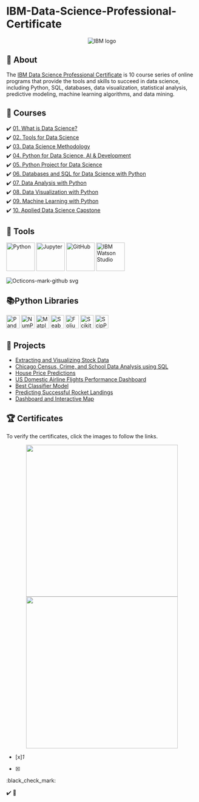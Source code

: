 # IBM-Data-Science-Professional-Certificate

<p align="center">
 <img src="https://github.com/wangkuanhua/IBM-Data-Science-Professional-Certificate/assets/56338617/777935cf-6da2-4673-8545-7f8d6ea43410" title="IBM logo" alt = "IBM logo" />
</p>



## 📓 About 
The <a href="https://www.coursera.org/professional-certificates/ibm-data-science">IBM Data Science Professional Certificate</a> is 10 course series of online programs that provide the tools and skills to succeed in data science, including Python, SQL, databases, data visualization, statistical analysis, predictive modeling, machine learning algorithms, and data mining. 


## 📖 Courses 
✔️ [01. What is Data Science?](01.%20What%20is%20Data%20Science/)  <br> 
✔️ [02. Tools for Data Science](02.%20Tools%20for%20Data%20Science/) <br> 
✔️ [03. Data Science Methodology](03.%20Data%20Science%20Methodology)  <br> 
✔️ [04. Python for Data Science, AI & Development](04.%20Python%20for%20Data%20Science%2C%20AI%20%26%20Development/)  <br> 
✔️ [05. Python Project for Data Science](05.%20Python%20Project%20for%20Data%20Science/)  <br> 
✔️ [06. Databases and SQL for Data Science with Python](06.%20Databases%20and%20SQL%20for%20Data%20Science%20with%20Python/)  <br> 
✔️ [07. Data Analysis with Python](07.%20Data%20Analysis%20with%20Python/)  <br> 
✔️ [08. Data Visualization with Python](08.%20Data%20Visualization%20with%20Python/)  <br> 
✔️ [09. Machine Learning with Python](09.%20Machine%20Learning%20with%20Python/)  <br> 
✔️ [10. Applied Data Science Capstone](10.%20Applied%20Data%20Science%20Capstone/)  <br> 

## 🧰 Tools 
  <p align="left">
  <img src="https://github.com/wangkuanhua/IBM-Data-Science-Professional-Certificate/assets/56338617/2d32ee72-3f73-413d-b343-89727f1cc596" title="Python" height="75">
  <img src="https://github.com/wangkuanhua/IBM-Data-Science-Professional-Certificate/assets/56338617/8c907cf1-604d-4b01-9187-f8707d655203" title="Jupyter" height="75">
  <img src="https://github.com/wangkuanhua/IBM-Data-Science-Professional-Certificate/assets/56338617/7cefdcad-6b37-49fe-b859-29d132bd03c7" title="GitHub" height="75">
  <img src="https://github.com/wangkuanhua/IBM-Data-Science-Professional-Certificate/assets/56338617/636cbf34-9ea8-42dd-9c8a-f9ba5d217888" title="IBM Watson Studio" height="75">
</p>

![Octicons-mark-github svg](https://github.com/wangkuanhua/IBM-Data-Science-Professional-Certificate/assets/56338617/7cefdcad-6b37-49fe-b859-29d132bd03c7)

## 📚Python Libraries
<p align="left">
  <img  src="https://github.com/wangkuanhua/IBM-Data-Science-Professional-Certificate/assets/56338617/95b71615-a363-4531-afaf-9eab2122c848" title="Pandas" height="35">
  <img  src="https://github.com/wangkuanhua/IBM-Data-Science-Professional-Certificate/assets/56338617/eed70126-5be3-49de-aa72-3e0a57c99445" title="NumPy" height="35">
  <img  src="https://github.com/wangkuanhua/IBM-Data-Science-Professional-Certificate/assets/56338617/3888d53c-946a-400f-842a-d4f44f701aaf" title="Matplotlib" height="35">
  <img  src="https://github.com/wangkuanhua/IBM-Data-Science-Professional-Certificate/assets/56338617/fc174b22-b460-4d85-9f3a-f9bb81a462f6" title="Seaborn" height="35">
  <img  src="https://github.com/wangkuanhua/IBM-Data-Science-Professional-Certificate/assets/56338617/a9826e5a-6ea0-4311-b111-aa066d9325ba" title="Folium" height="35">
  <img  src="https://github.com/wangkuanhua/IBM-Data-Science-Professional-Certificate/assets/56338617/4ffe1908-fc4e-4f31-99a7-cadaa813780f" title="Scikit-learn" height="35">
  <img  src="https://github.com/wangkuanhua/IBM-Data-Science-Professional-Certificate/assets/56338617/f4431178-c3f9-4fd4-98bf-440c979e04b4" title="ScipPy" height="35"> <br>
</p>




## 📂 Projects
- [Extracting and Visualizing Stock Data](https://github.com/DanielBarnes18/IBM-Data-Science-Professional-Certificate/blob/main/05.%20Python%20Project%20for%20Data%20Science/Final%20Assignment.ipynb)
- [Chicago Census, Crime, and School Data Analysis using SQL](https://github.com/DanielBarnes18/IBM-Data-Science-Professional-Certificate/blob/main/06.%20Databases%20and%20SQL%20for%20Data%20Science%20with%20Python/05.%20Course%20Assignment/)
- [House Price Predictions](https://github.com/DanielBarnes18/IBM-Data-Science-Professional-Certificate/blob/main/07.%20Data%20Analysis%20with%20Python/Final%20Assignment%20-%20House%20Price%20Predictions.ipynb)
- [US Domestic Airline Flights Performance Dashboard](https://github.com/DanielBarnes18/IBM-Data-Science-Professional-Certificate/tree/main/08.%20Data%20Visualization%20with%20Python/Final%20Assignment)
- [Best Classifier Model](https://github.com/DanielBarnes18/IBM-Data-Science-Professional-Certificate/blob/main/09.%20Machine%20Learning%20with%20Python/Final%20Project/Machine%20Learning%20with%20Python%20-%20The%20Best%20Classifier.ipynb)
- [Predicting Successful Rocket Landings](https://github.com/DanielBarnes18/IBM-Data-Science-Professional-Certificate/tree/main/10.%20Applied%20Data%20Science%20Capstone)
- [Dashboard and Interactive Map](https://github.com/DanielBarnes18/IBM-Data-Science-Professional-Certificate/tree/main/10.%20Applied%20Data%20Science%20Capstone/04.%20Interactive%20Visual%20Analytics)


## 🏆 Certificates 
To verify the certificates, click the images to follow the links.

<p align="middle">
  <a href="https://coursera.org/share/50979ab49c9c006f9bf43312ea3c24b8"><img src="https://user-images.githubusercontent.com/84391594/161432598-5ebd00a7-7994-4a61-88af-c34fd7bebdc0.png" height="400"></a>
  <a href="https://www.credly.com/badges/84b5d883-02e1-41d4-ba10-643ba6747b1e/public_url"><img src="https://user-images.githubusercontent.com/84391594/161432660-f158f03d-c164-43d4-92c6-b728868200e9.png" height="400"></a>






- [x]_1_
- [x]

  :black_check_mark:

✔️
📝
